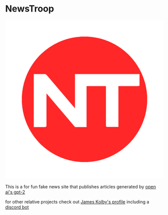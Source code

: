 # NewsTroop

![NT Logo](images/logo.png)

This is a for fun fake news site that publishes articles generated by [open ai's gpt-2](https://github.com/openai/gpt-2)

for other relative projects check out [James Kolby's profile](https://github.com/ABlueTortoise30) including a [discord bot](https://github.com/ABlueTortoise30/NEWSTROOP_discord_bot)
